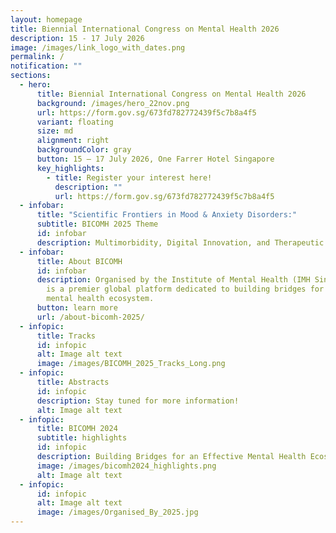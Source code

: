```yaml
---
layout: homepage
title: Biennial International Congress on Mental Health 2026
description: 15 - 17 July 2026
image: /images/link_logo_with_dates.png
permalink: /
notification: ""
sections:
  - hero:
      title: Biennial International Congress on Mental Health 2026
      background: /images/hero_22nov.png
      url: https://form.gov.sg/673fd782772439f5c7b8a4f5
      variant: floating
      size: md
      alignment: right
      backgroundColor: gray
      button: 15 – 17 July 2026, One Farrer Hotel Singapore
      key_highlights:
        - title: Register your interest here!
          description: ""
          url: https://form.gov.sg/673fd782772439f5c7b8a4f5
  - infobar:
      title: "Scientific Frontiers in Mood & Anxiety Disorders:"
      subtitle: BICOMH 2025 Theme
      id: infobar
      description: Multimorbidity, Digital Innovation, and Therapeutic Transformation
  - infobar:
      title: About BICOMH
      id: infobar
      description: Organised by the Institute of Mental Health (IMH Singapore) BICOMH
        is a premier global platform dedicated to building bridges for the
        mental health ecosystem.
      button: learn more
      url: /about-bicomh-2025/
  - infopic:
      title: Tracks
      id: infopic
      alt: Image alt text
      image: /images/BICOMH_2025_Tracks_Long.png
  - infopic:
      title: Abstracts
      id: infopic
      description: Stay tuned for more information!
      alt: Image alt text
  - infopic:
      title: BICOMH 2024
      subtitle: highlights
      id: infopic
      description: Building Bridges for an Effective Mental Health Ecosystem
      image: /images/bicomh2024_highlights.png
      alt: Image alt text
  - infopic:
      id: infopic
      alt: Image alt text
      image: /images/Organised_By_2025.jpg
---
```

